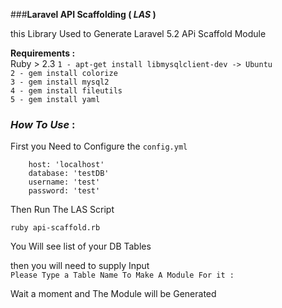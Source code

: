 ###**Laravel API Scaffolding ( _LAS_ )**

this Library Used to Generate Laravel 5.2 APi Scaffold Module

__Requirements :__  
Ruby > 2.3
`1 - apt-get install libmysqlclient-dev -> Ubuntu` <br />
`2 - gem install colorize `  <br />
`3 - gem install mysql2`  <br />
`4 - gem install fileutils`  <br />
`5 - gem install yaml`  <br />


### _How To Use_ : <br />

First you Need to Configure the `config.yml`

```
    host: 'localhost'
    database: 'testDB'
    username: 'test'
    password: 'test'
```

Then Run The LAS Script 
```
ruby api-scaffold.rb 
```
You Will see list of your DB Tables 

then you will need to supply Input  <br />
``Please Type a Table Name To Make A Module For it : ``

Wait a moment and The Module will be Generated 

